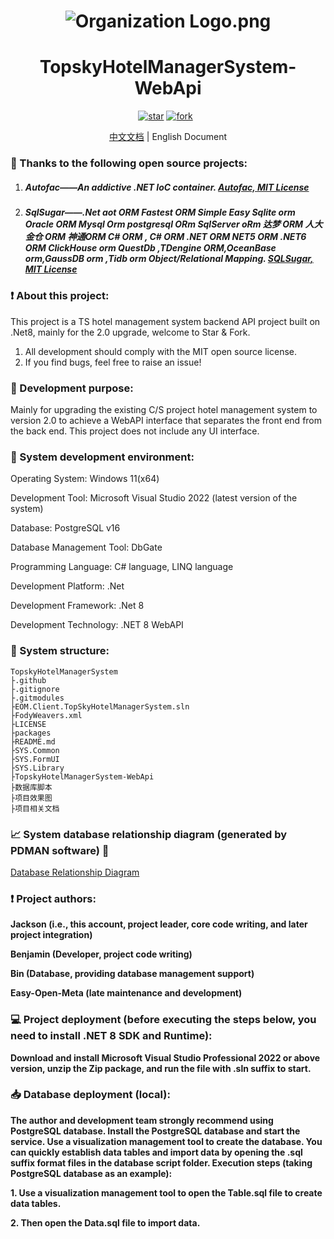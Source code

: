 <h1 align="center"><img src="https://foruda.gitee.com/avatar/1677165732744604624/7158691_java-and-net_1677165732.png!avatar100" alt="Organization Logo.png" /></h1>
<h1 align="center">TopskyHotelManagerSystem-WebApi</h1>
<p align="center">
	<a href='https://github.com/easy-open-meta/TopskyHotelManagerSystem-WebApi/stargazers'><img src='https://img.shields.io/github/stars/easy-open-meta/TopskyHotelManagerSystem-WebApi?style=social' alt='star'></img></a>
        <a href='https://github.com/easy-open-meta/TopskyHotelManagerSystem-WebApi/forks'><img src='https://img.shields.io/github/forks/easy-open-meta/TopskyHotelManagerSystem-WebApi' alt='fork'></img></a>
        <a href='https://img.shields.io/badge/license-MIT-000000.svg'><img src="https://img.shields.io/badge/license-MIT-000000.svg" alt=""></img></a>
        <a href='https://img.shields.io/badge/language-C#-red.svg'><img src="https://img.shields.io/badge/language-CSharp-red.svg" alt=""></img></a>
</p>
<div align="center">
	<p><a href="./README.md">中文文档</a> | English Document</p>
</div>



### :pray: Thanks to the following open source projects:

1. ##### Autofac——An addictive .NET IoC container. [Autofac, MIT License](https://github.com/autofac/Autofac)

2. ##### SqlSugar——.Net aot ORM Fastest ORM Simple Easy Sqlite orm Oracle ORM Mysql Orm postgresql ORm SqlServer oRm 达梦 ORM 人大金仓 ORM 神通ORM C# ORM , C# ORM .NET ORM NET5 ORM .NET6 ORM ClickHouse orm QuestDb ,TDengine ORM,OceanBase orm,GaussDB orm ,Tidb orm Object/Relational Mapping. [SQLSugar, MIT License](https://github.com/DotNetNext/SqlSugar)

### :exclamation: About this project:

This project is a TS hotel management system backend API project built on .Net8, mainly for the 2.0 upgrade, welcome to Star & Fork.

1. All development should comply with the MIT open source license.
2. If you find bugs, feel free to raise an issue!

### :thought_balloon: Development purpose:

Mainly for upgrading the existing C/S project hotel management system to version 2.0 to achieve a WebAPI interface that separates the front end from the back end. This project does not include any UI interface.

### :mag_right: System development environment:

Operating System: Windows 11(x64)

Development Tool: Microsoft Visual Studio 2022 (latest version of the system)

Database: PostgreSQL v16

Database Management Tool: DbGate

Programming Language: C# language, LINQ language

Development Platform: .Net

Development Framework: .Net 8

Development Technology: .NET 8 WebAPI

### :open_file_folder: System structure:

```
TopskyHotelManagerSystem
├.github
├.gitignore
├.gitmodules
├EOM.Client.TopSkyHotelManagerSystem.sln
├FodyWeavers.xml
├LICENSE
├packages
├README.md
├SYS.Common
├SYS.FormUI
├SYS.Library
├TopskyHotelManagerSystem-WebApi
├数据库脚本
├项目效果图
├项目相关文档
```

### :chart_with_upwards_trend: System database relationship diagram (generated by PDMAN software) :loudspeaker:

[Database Relationship Diagram](https://oscode.top/project/tshotel/db_design.html)

### :exclamation: Project authors:

**Jackson (i.e., this account, project leader, core code writing, and later project integration)**

**Benjamin (Developer, project code writing)**

**Bin (Database, providing database management support)**

**Easy-Open-Meta (late maintenance and development)**

### :computer: Project deployment (before executing the steps below, you need to install .NET 8 SDK and Runtime):

**Download and install Microsoft Visual Studio Professional 2022 or above version, unzip the Zip package, and run the file with .sln suffix to start.**

### :inbox_tray: Database deployment (local):

**The author and development team strongly recommend using PostgreSQL database. Install the PostgreSQL database and start the service. Use a visualization management tool to create the database. You can quickly establish data tables and import data by opening the .sql suffix format files in the database script folder. Execution steps (taking PostgreSQL database as an example):**

**1. Use a visualization management tool to open the Table.sql file to create data tables.**

**2. Then open the Data.sql file to import data.**
